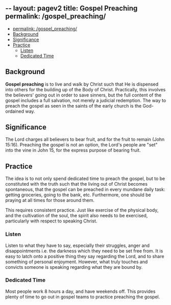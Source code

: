 --
layout: pagev2
title: Gospel Preaching
permalink: /gospel_preaching/
---
- [permalink: /gospel\_preaching/](#permalink-gospel_preaching)
- [Background](#background)
- [Significance](#significance)
- [Practice](#practice)
  - [Listen](#listen)
  - [Dedicated Time](#dedicated-time)

## Background

**Gospel preaching** is to live and walk by Christ such that He is dispensed into others for the building up of the Body of Christ. Practically, this involves the believers' going out in order to save sinners, but the full content of the gospel includes a full salvation, not merely a judicial redemption. The way to preach the gospel as seen in the saints of the early church is the God-ordained way.

## Significance

The Lord charges all believers to bear fruit, and for the fruit to remain (John 15:16). Preaching the gospel is not an option, the Lord's people are "set" into the vine in John 15, for the express purpose of bearing fruit. 

## Practice

The idea is to not only spend dedicated time to preach the gospel, but to be constituted with the truth such that the living out of Christ becomes spontaneous, that the gospel can be preached in every mundane daily task: getting groceries, going to the bank, etc. Furthermore, one should be praying at all times for those around them.

This requires consistent practice. Just like exercise of the physical body, and the cultivation of the soul, the spirit also needs to be exercised, particularly with respect to speaking Christ. 

### Listen

Listen to what they have to say, especially their struggles, anger and disappointments i.e. the darkness which they need to be set free from. It is easy to latch onto a positive thing they say regarding the Lord, and to share something of personal enjoyment. However, what truly touches and convicts someone is speaking regarding what they are bound by.

### Dedicated Time

Most people work 8 hours a day, and have weekends off. This provides plenty of time to go out in gospel teams to practice preaching the gospel.

